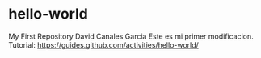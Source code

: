 # hello-world
My First Repository
David Canales Garcia
Este es mi primer modificacion.
Tutorial:
https://guides.github.com/activities/hello-world/
